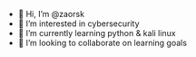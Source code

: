 - 👋 Hi, I’m @zaorsk
- 👀 I’m interested in cybersecurity
- 🌱 I’m currently learning python & kali linux
- 💞️ I’m looking to collaborate on learning goals

<!---
zaorsk/zaorsk is a ✨ special ✨ repository because its `README.md` (this file) appears on your GitHub profile.
You can click the Preview link to take a look at your changes.
--->
